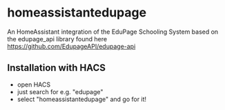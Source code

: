 # homeassistantedupage
An HomeAssistant integration of the EduPage Schooling System based on the edupage_api library found here https://github.com/EdupageAPI/edupage-api

## Installation with HACS
* open HACS
* just search for e.g. "edupage"
* select "homeassistantedupage" and go for it!
